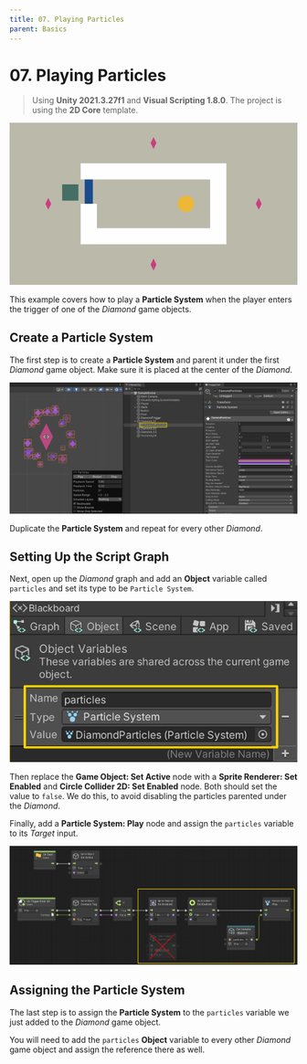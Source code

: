 ```yaml
---
title: 07. Playing Particles
parent: Basics
---
```


# 07. Playing Particles

> Using **Unity 2021.3.27f1** and **Visual Scripting 1.8.0**. The project is using the **2D Core** template.

![Demo](./demo.gif)

This example covers how to play a **Particle System** when the player enters the trigger of one of the *Diamond* game objects.

## Create a Particle System

The first step is to create a **Particle System** and parent it under the first *Diamond* game object. Make sure it is placed at the center of the *Diamond*.

![Particle System](./particles.webp)

Duplicate the **Particle System** and repeat for every other *Diamond*.

## Setting Up the Script Graph

Next, open up the *Diamond* graph and add an **Object** variable called `particles` and set its type to be `Particle System`.

![Variables](./variables.webp)

Then replace the **Game Object: Set Active** node with a **Sprite Renderer: Set Enabled** and **Circle Collider 2D: Set Enabled** node. Both should set the value to `false`. We do this, to avoid disabling the particles parented under the *Diamond*. 

Finally, add a **Particle System: Play** node and assign the `particles` variable to its *Target* input.

[![Graph](./graph.webp)](./graph.webp)

## Assigning the Particle System

The last step is to assign the **Particle System** to the `particles` variable we just added to the *Diamond* game object.

You will need to add the `particles` **Object** variable to every other *Diamond* game object and assign the reference there as well.